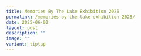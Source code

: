 ```yaml
---
title: Memories By The Lake Exhibition 2025
permalink: /memories-by-the-lake-exhibition-2025/
date: 2025-06-02
layout: post
description: ""
image: ""
variant: tiptap
---
```

